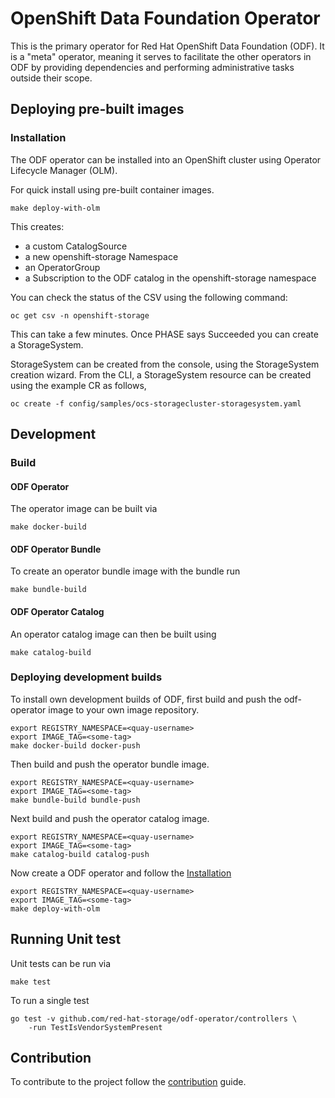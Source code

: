# OpenShift Data Foundation Operator

This is the primary operator for Red Hat OpenShift Data Foundation (ODF). It
is a "meta" operator, meaning it serves to facilitate the other operators in
ODF by providing dependencies and performing administrative tasks outside
their scope.

## Deploying pre-built images

### Installation
The ODF operator can be installed into an OpenShift cluster using Operator
Lifecycle Manager (OLM).

For quick install using pre-built container images.

```
make deploy-with-olm
```

This creates:

* a custom CatalogSource
* a new openshift-storage Namespace
* an OperatorGroup
* a Subscription to the ODF catalog in the openshift-storage namespace

You can check the status of the CSV using the following command:

```
oc get csv -n openshift-storage
```

This can take a few minutes. Once PHASE says Succeeded you can create a
StorageSystem.

StorageSystem can be created from the console, using the StorageSystem creation
wizard. From the CLI, a StorageSystem resource can be created using the example
CR as follows,

```
oc create -f config/samples/ocs-storagecluster-storagesystem.yaml
```

## Development

### Build

#### ODF Operator

The operator image can be built via

```
make docker-build
```

#### ODF Operator Bundle

To create an operator bundle image with the bundle run

```
make bundle-build
```

#### ODF Operator Catalog

An operator catalog image can then be built using

```
make catalog-build
```

### Deploying development builds

To install own development builds of ODF, first build and push the odf-operator
image to your own image repository.

```
export REGISTRY_NAMESPACE=<quay-username>
export IMAGE_TAG=<some-tag>
make docker-build docker-push
```

Then build and push the operator bundle image.

```
export REGISTRY_NAMESPACE=<quay-username>
export IMAGE_TAG=<some-tag>
make bundle-build bundle-push
```

Next build and push the operator catalog image.

```
export REGISTRY_NAMESPACE=<quay-username>
export IMAGE_TAG=<some-tag>
make catalog-build catalog-push
```

Now create a ODF operator and follow the [Installation](#installation)

```
export REGISTRY_NAMESPACE=<quay-username>
export IMAGE_TAG=<some-tag>
make deploy-with-olm
```

## Running Unit test

Unit tests can be run via

```
make test
```

To run a single test

```
go test -v github.com/red-hat-storage/odf-operator/controllers \
    -run TestIsVendorSystemPresent
```

## Contribution

To contribute to the project follow the [contribution](CONTRIBUTING.md) guide.
